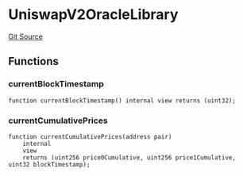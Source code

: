 # UniswapV2OracleLibrary
[Git Source](https://github.com/leeftk/prophetrouter/blob/a744328dd4441e9a4607bb5d3ed0087221d31252/src/contracts/libraries/UniswapV2OracleLibrary.sol)


## Functions
### currentBlockTimestamp


```solidity
function currentBlockTimestamp() internal view returns (uint32);
```

### currentCumulativePrices


```solidity
function currentCumulativePrices(address pair)
    internal
    view
    returns (uint256 price0Cumulative, uint256 price1Cumulative, uint32 blockTimestamp);
```

